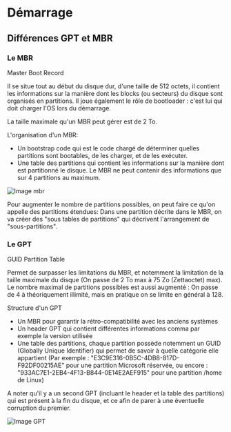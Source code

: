 # Démarrage

## Différences GPT et MBR

### Le MBR
Master Boot Record

Il se situe tout au début du disque dur, d'une taille de 512 octets, il contient les informations sur la manière dont les blocks (ou secteurs) du disque sont organisés en partitions.
Il joue également le rôle de bootloader : c'est lui qui doit charger l'OS lors du démarrage.

La taille maximale qu'un MBR peut gérer est de 2 To.

L'organisation d'un MBR:
- Un bootstrap code qui est le code chargé de déterminer quelles partitions sont bootables, de les charger, et de les exécuter.
- Une table des partitions qui contient les informations sur la manière dont est partitionné le disque. Le MBR ne peut contenir des informations que sur 4 partitions au maximum. 

![Image mbr](../images/mbr.jpg)

Pour augmenter le nombre de partitions possibles, on peut faire ce qu'on appelle des partitions étendues:
Dans une partition décrite dans le MBR, on va créer des "sous tables de partitions" qui décrivent l'arrangement de "sous-partitions". 

### Le GPT
GUID Partition Table

Permet de surpasser les limitations du MBR, et notemment la limitation de la taille maximale du disque (On passe de 2 To max à 75 Zo (Zettaoctet) max).
Le nombre maximal de partitions possibles est aussi augmenté : On passe de 4 à théoriquement illimité, mais en pratique on se limite en général à 128.

Structure d'un GPT
- Un MBR pour garantir la rétro-compatibilité avec les anciens systèmes
- Un header GPT qui contient différentes informations comma par exemple la version utilisée
- Une table des partitions, chaque partition possède notemment un GUID (Globally Unique Identifier) qui permet de savoir à quelle catégorie elle appartient (Par exemple : "E3C9E316-0B5C-4DB8-817D-F92DF00215AE" pour une partition Microsoft réservée, ou encore : "933AC7E1-2EB4-4F13-B844-0E14E2AEF915" pour une partition /home de Linux)

A noter qu'il y a un second GPT (incluant le header et la table des partitions) qui est présent à la fin du disque, et ce afin de parer à une éventuelle corruption du premier.

![Image GPT](../images/gpt.jpg)

